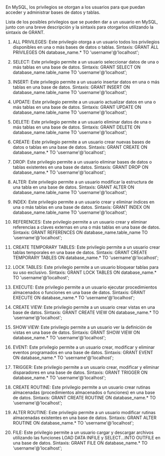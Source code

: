 En MySQL, los privilegios se otorgan a los usuarios para que puedan acceder y administrar bases de datos y tablas. 

Lista de los posibles privilegios que se pueden dar a un usuario en MySQL, junto con una breve descripción y la sintaxis para otorgarlos utilizando la sintaxis de GRANT.

1.  ALL PRIVILEGES: Este privilegio otorga a un usuario todos los privilegios disponibles en una o más bases de datos o tablas.
    Sintaxis:
    GRANT ALL PRIVILEGES ON database_name.* TO 'username'@'localhost';

2.  SELECT: Este privilegio permite a un usuario seleccionar datos de una o más tablas en una base de datos.
    Sintaxis:
    GRANT SELECT ON database_name.table_name TO 'username'@'localhost';

3.  INSERT: Este privilegio permite a un usuario insertar datos en una o más tablas en una base de datos.
    Sintaxis:
    GRANT INSERT ON database_name.table_name TO 'username'@'localhost';

4.  UPDATE: Este privilegio permite a un usuario actualizar datos en una o más tablas en una base de datos.
    Sintaxis:
    GRANT UPDATE ON database_name.table_name TO 'username'@'localhost';

5.  DELETE: Este privilegio permite a un usuario eliminar datos de una o más tablas en una base de datos.
    Sintaxis:
    GRANT DELETE ON database_name.table_name TO 'username'@'localhost';

6.  CREATE: Este privilegio permite a un usuario crear nuevas bases de datos o tablas en una base de datos.
    Sintaxis:
    GRANT CREATE ON database_name.* TO 'username'@'localhost';

7.  DROP: Este privilegio permite a un usuario eliminar bases de datos o tablas existentes en una base de datos.
    Sintaxis:
    GRANT DROP ON database_name.* TO 'username'@'localhost';

8.  ALTER: Este privilegio permite a un usuario modificar la estructura de una tabla en una base de datos.
    Sintaxis:
    GRANT ALTER ON database_name.table_name TO 'username'@'localhost';

9.  INDEX: Este privilegio permite a un usuario crear y eliminar índices en una o más tablas en una base de datos.
    Sintaxis:
    GRANT INDEX ON database_name.table_name TO 'username'@'localhost';

10. REFERENCES: Este privilegio permite a un usuario crear y eliminar referencias a claves externas en una o más tablas en una base de datos.
    Sintaxis:
    GRANT REFERENCES ON database_name.table_name TO 'username'@'localhost';

11. CREATE TEMPORARY TABLES: Este privilegio permite a un usuario crear tablas temporales en una base de datos.
    Sintaxis:
    GRANT CREATE TEMPORARY TABLES ON database_name.* TO 'username'@'localhost';

12. LOCK TABLES: Este privilegio permite a un usuario bloquear tablas para su uso exclusivo.
    Sintaxis:
    GRANT LOCK TABLES ON database_name.* TO 'username'@'localhost';

13. EXECUTE: Este privilegio permite a un usuario ejecutar procedimientos almacenados o funciones en una base de datos.
    Sintaxis:
    GRANT EXECUTE ON database_name.* TO 'username'@'localhost';

14. CREATE VIEW: Este privilegio permite a un usuario crear vistas en una base de datos.
    Sintaxis:
    GRANT CREATE VIEW ON database_name.* TO 'username'@'localhost';

15. SHOW VIEW: Este privilegio permite a un usuario ver la definición de vistas en una base de datos.
    Sintaxis:
    GRANT SHOW VIEW ON database_name.* TO 'username'@'localhost';

16. EVENT: Este privilegio permite a un usuario crear, modificar y eliminar eventos programados en una base de datos.
    Sintaxis:
    GRANT EVENT ON database_name.* TO 'username'@'localhost';

17. TRIGGER: Este privilegio permite a un usuario crear, modificar y eliminar disparadores en una base de datos.
    Sintaxis:
    GRANT TRIGGER ON database_name.* TO 'username'@'localhost';

18. CREATE ROUTINE: Este privilegio permite a un usuario crear rutinas almacenadas (procedimientos almacenados o funciones) en una base de datos.
    Sintaxis:
    GRANT CREATE ROUTINE ON database_name.* TO 'username'@'localhost';

19. ALTER ROUTINE: Este privilegio permite a un usuario modificar rutinas almacenadas existentes en una base de datos.
    Sintaxis:
    GRANT ALTER ROUTINE ON database_name.* TO 'username'@'localhost';

20. FILE: Este privilegio permite a un usuario cargar y descargar archivos utilizando las funciones LOAD DATA INFILE y SELECT...INTO OUTFILE en una base de datos.
    Sintaxis:
    GRANT FILE ON database_name.* TO 'username'@'localhost';
